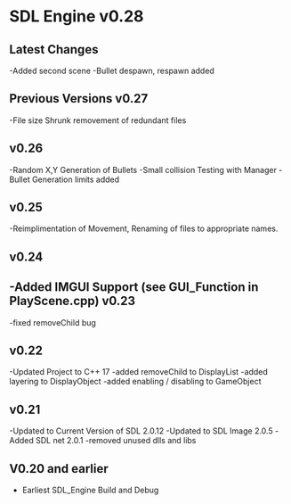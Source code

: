 # SDL Engine v0.28

Latest Changes
---------------
-Added second scene
-Bullet despawn, respawn added



Previous Versions
v0.27
-----
-File size Shrunk removement of redundant files

v0.26
-----
-Random X,Y Generation of Bullets
-Small collision Testing with Manager
-Bullet Generation limits added



v0.25
-----
-Reimplimentation of Movement, Renaming of files to appropriate names.

v0.24
-----
-Added IMGUI Support (see GUI_Function in PlayScene.cpp)
v0.23
-----
-fixed removeChild bug

v0.22
-----
-Updated Project to C++ 17
-added removeChild to DisplayList
-added layering to DisplayObject
-added enabling / disabling to GameObject

v0.21
-----
-Updated to Current Version of SDL 2.0.12
-Updated to SDL Image 2.0.5
-Added SDL net 2.0.1
-removed unused dlls and libs

V0.20 and earlier
-----------------
- Earliest SDL_Engine Build and Debug
